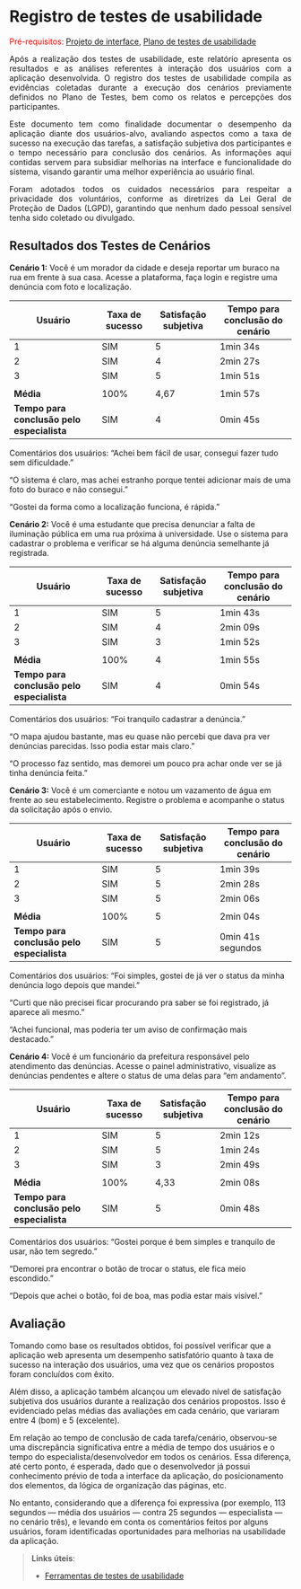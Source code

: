 # Registro de testes de usabilidade

<span style="color:red">Pré-requisitos: <a href="04-Projeto-interface.md"> Projeto de interface</a></span>, <a href="09-Plano-testes-usabilidade.md"> Plano de testes de usabilidade</a>

<p align="justify">Após a realização dos testes de usabilidade, este relatório apresenta os resultados e as análises referentes à interação dos usuários com a aplicação desenvolvida. O registro dos testes de usabilidade compila as evidências coletadas durante a execução dos cenários previamente definidos no Plano de Testes, bem como os relatos e percepções dos participantes.</p>

<p align="justify">Este documento tem como finalidade documentar o desempenho da aplicação diante dos usuários-alvo, avaliando aspectos como a taxa de sucesso na execução das tarefas, a satisfação subjetiva dos participantes e o tempo necessário para conclusão dos cenários. As informações aqui contidas servem para subsidiar melhorias na interface e funcionalidade do sistema, visando garantir uma melhor experiência ao usuário final.</p>

<p align="justify">Foram adotados todos os cuidados necessários para respeitar a privacidade dos voluntários, conforme as diretrizes da Lei Geral de Proteção de Dados (LGPD), garantindo que nenhum dado pessoal sensível tenha sido coletado ou divulgado.</p>

## Resultados dos Testes de Cenários

**Cenário 1:** Você é um morador da cidade e deseja reportar um buraco na rua em frente à sua casa. Acesse a plataforma, faça login e registre uma denúncia com foto e localização.

| Usuário | Taxa de sucesso | Satisfação subjetiva | Tempo para conclusão do cenário |
|---------|-----------------|----------------------|---------------------------------|
| 1       | SIM             | 5                    | 1min 34s                        |
| 2       | SIM             | 4                    | 2min 27s                        |
| 3       | SIM             | 5                    | 1min 51s                        |
|  |  |  |  |
| **Média**     | 100%           | 4,67                | 1min 57s                    |
| **Tempo para conclusão pelo especialista** | SIM | 4 | 	0min 45s |


Comentários dos usuários: “Achei bem fácil de usar, consegui fazer tudo sem dificuldade.”

“O sistema é claro, mas achei estranho porque tentei adicionar mais de uma foto do buraco e não consegui.”

“Gostei da forma como a localização funciona, é rápida.”



**Cenário 2:** Você é uma estudante que precisa denunciar a falta de iluminação pública em uma rua próxima à universidade. Use o sistema para cadastrar o problema e verificar se há alguma denúncia semelhante já registrada.

| Usuário | Taxa de sucesso | Satisfação subjetiva | Tempo para conclusão do cenário |
|---------|-----------------|----------------------|---------------------------------|
| 1       | SIM             | 5                    | 1min 43s                          |
| 2       | SIM             | 4                    | 2min 09s                        |
| 3       | SIM             | 3                    | 1min 52s                        |
|  |  |  |  |
| **Média**     | 100%           | 4                | 1min 55s                           |
| **Tempo para conclusão pelo especialista** | SIM | 4 | 0min 54s |

Comentários dos usuários: “Foi tranquilo cadastrar a denúncia.”

“O mapa ajudou bastante, mas eu quase não percebi que dava pra ver denúncias parecidas. Isso podia estar mais claro.”

“O processo faz sentido, mas demorei um pouco pra achar onde ver se já tinha denúncia feita.”


**Cenário 3:** Você é um comerciante e notou um vazamento de água em frente ao seu estabelecimento. Registre o problema e acompanhe o status da solicitação após o envio.

| Usuário | Taxa de sucesso | Satisfação subjetiva | Tempo para conclusão do cenário |
|---------|-----------------|----------------------|---------------------------------|
| 1       | SIM             | 5                    | 1min 39s                    |
| 2       | SIM             | 5                    | 2min 28s                       |
| 3       | SIM             | 5                    | 	2min 06s                         |
|  |  |  |  |
| **Média**     | 100%           | 5                | 2min 04s                       |
| **Tempo para conclusão pelo especialista** | SIM | 5 | 0min 41s segundos |

Comentários dos usuários: “Foi simples, gostei de já ver o status da minha denúncia logo depois que mandei.”

“Curti que não precisei ficar procurando pra saber se foi registrado, já aparece ali mesmo.”

“Achei funcional, mas poderia ter um aviso de confirmação mais destacado.”


**Cenário 4:** Você é um funcionário da prefeitura responsável pelo atendimento das denúncias. Acesse o painel administrativo, visualize as denúncias pendentes e altere o status de uma delas para “em andamento”.

| Usuário | Taxa de sucesso | Satisfação subjetiva | Tempo para conclusão do cenário |
|---------|-----------------|----------------------|---------------------------------|
| 1       | SIM             | 5                    | 2min 12s                           |
| 2       | SIM             | 5                    | 1min 24s                           |
| 3       | SIM             | 3                    | 2min 49s                         |
|  |  |  |  |
| **Média**     | 100%           | 4,33                | 2min 08s                         |
| **Tempo para conclusão pelo especialista** | SIM | 5 | 0min 48s |

Comentários dos usuários: “Gostei porque é bem simples e tranquilo de usar, não tem segredo.”

“Demorei pra encontrar o botão de trocar o status, ele fica meio escondido.”

“Depois que achei o botão, foi de boa, mas podia estar mais visível.”



## Avaliação 

Tomando como base os resultados obtidos, foi possível verificar que a aplicação web apresenta um desempenho satisfatório quanto à taxa de sucesso na interação dos usuários, uma vez que os cenários propostos foram concluídos com êxito.

Além disso, a aplicação também alcançou um elevado nível de satisfação subjetiva dos usuários durante a realização dos cenários propostos. Isso é evidenciado pelas médias das avaliações em cada cenário, que variaram entre 4 (bom) e 5 (excelente).

Em relação ao tempo de conclusão de cada tarefa/cenário, observou-se uma discrepância significativa entre a média de tempo dos usuários e o tempo do especialista/desenvolvedor em todos os cenários. Essa diferença, até certo ponto, é esperada, dado que o desenvolvedor já possui conhecimento prévio de toda a interface da aplicação, do posicionamento dos elementos, da lógica de organização das páginas, etc.

No entanto, considerando que a diferença foi expressiva (por exemplo, 113 segundos — média dos usuários — contra 25 segundos — especialista — no cenário três), e levando em conta os comentários feitos por alguns usuários, foram identificadas oportunidades para melhorias na usabilidade da aplicação.

> **Links úteis**:
> - [Ferramentas de testes de usabilidade](https://www.usability.gov/how-to-and-tools/resources/templates.html)

